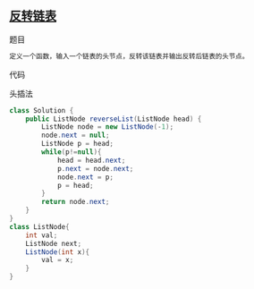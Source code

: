 ## [反转链表](https://leetcode-cn.com/problems/fan-zhuan-lian-biao-lcof/)

题目

```txt
定义一个函数，输入一个链表的头节点，反转该链表并输出反转后链表的头节点。
```

代码

头插法

```java
class Solution {
    public ListNode reverseList(ListNode head) {
        ListNode node = new ListNode(-1);
        node.next = null;
        ListNode p = head;
        while(p!=null){
            head = head.next;
            p.next = node.next;
            node.next = p;
            p = head;
        }
        return node.next;
    }
}
class ListNode{
    int val;
    ListNode next;
    ListNode(int x){
        val = x;
    }
}
```

